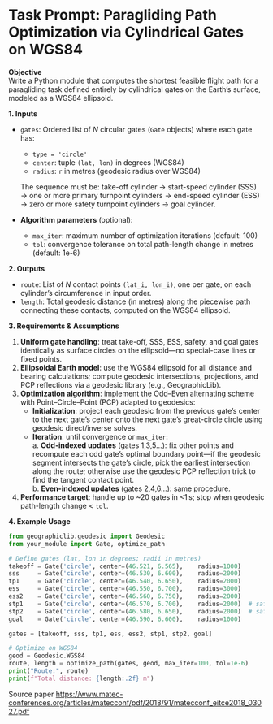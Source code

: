 # Task Prompt: Paragliding Path Optimization via Cylindrical Gates on WGS84

**Objective**  
Write a Python module that computes the shortest feasible flight path for a paragliding task defined entirely by cylindrical gates on the Earth’s surface, modeled as a WGS84 ellipsoid.

**1. Inputs**  

- `gates`: Ordered list of *N* circular gates (`Gate` objects) where each gate has:  
  - `type = 'circle'`  
  - `center`: tuple `(lat, lon)` in degrees (WGS84)  
  - `radius`: `r` in metres (geodesic radius over WGS84)  
  
  The sequence must be: take-off cylinder → start-speed cylinder (SSS) → one or more primary turnpoint cylinders → end-speed cylinder (ESS) → zero or more safety turnpoint cylinders → goal cylinder.  

- **Algorithm parameters** (optional):  
  - `max_iter`: maximum number of optimization iterations (default: 100)  
  - `tol`: convergence tolerance on total path-length change in metres (default: 1e-6)

**2. Outputs**  

- `route`: List of *N* contact points `(lat_i, lon_i)`, one per gate, on each cylinder’s circumference in input order.  
- `length`: Total geodesic distance (in metres) along the piecewise path connecting these contacts, computed on the WGS84 ellipsoid.

**3. Requirements & Assumptions**  

1. **Uniform gate handling**: treat take-off, SSS, ESS, safety, and goal gates identically as surface circles on the ellipsoid—no special-case lines or fixed points.  
2. **Ellipsoidal Earth model**: use the WGS84 ellipsoid for all distance and bearing calculations; compute geodesic intersections, projections, and PCP reflections via a geodesic library (e.g., GeographicLib).  
3. **Optimization algorithm**: implement the Odd–Even alternating scheme with Point–Circle–Point (PCP) adapted to geodesics:  
   - **Initialization**: project each geodesic from the previous gate’s center to the next gate’s center onto the next gate’s great-circle circle using geodesic direct/inverse solves.  
   - **Iteration**: until convergence or `max_iter`:  
     a. **Odd-indexed updates** (gates 1,3,5…): fix other points and recompute each odd gate’s optimal boundary point—if the geodesic segment intersects the gate’s circle, pick the earliest intersection along the route; otherwise use the geodesic PCP reflection trick to find the tangent contact point.  
     b. **Even-indexed updates** (gates 2,4,6…): same procedure.  
4. **Performance target**: handle up to ~20 gates in <1 s; stop when geodesic path-length change < `tol`.

**4. Example Usage**  

```python
from geographiclib.geodesic import Geodesic
from your_module import Gate, optimize_path

# Define gates (lat, lon in degrees; radii in metres)
takeoff = Gate('circle', center=(46.521, 6.565),    radius=1000)
sss     = Gate('circle', center=(46.530, 6.600),    radius=2000)
tp1     = Gate('circle', center=(46.540, 6.650),    radius=2000)
ess     = Gate('circle', center=(46.550, 6.700),    radius=3000)
ess2    = Gate('circle', center=(46.560, 6.750),    radius=2000)
stp1    = Gate('circle', center=(46.570, 6.700),    radius=2000)  # safety
stp2    = Gate('circle', center=(46.580, 6.650),    radius=2000)  # safety
goal    = Gate('circle', center=(46.590, 6.600),    radius=1000)

gates = [takeoff, sss, tp1, ess, ess2, stp1, stp2, goal]

# Optimize on WGS84
geod = Geodesic.WGS84
route, length = optimize_path(gates, geod, max_iter=100, tol=1e-6)
print("Route:", route)
print(f"Total distance: {length:.2f} m")
```

Source paper <https://www.matec-conferences.org/articles/matecconf/pdf/2018/91/matecconf_eitce2018_03027.pdf>

